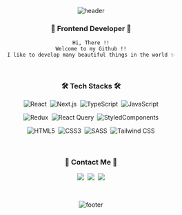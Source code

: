 <div align="center">

![header](https://capsule-render.vercel.app/api?type=Waving&color=gradient&customColorList=0,5,15&&height=250&section=header&text=MINJEE%20SON&fontAlignY=50&fontSize=100&animation=twinkling)

### 🐣 Frontend Developer 🐣
```
Hi, There !!
Welcome to my Github !!
I like to develop many beautiful things in the world ✨
```

<br>

### 🛠 Tech Stacks 🛠

![React](https://img.shields.io/badge/React-61DAFB?style=for-the-badge&logo=React&logoColor=white)&nbsp;
![Next.js](https://img.shields.io/badge/Next.js-000000?style=for-the-badge&logo=Next.js&logoColor=white)&nbsp;
![TypeScript](https://img.shields.io/badge/TypeScript-3178C6?style=for-the-badge&logo=typescript&logoColor=white)&nbsp;
![JavaScript](https://img.shields.io/badge/Javascript-F7DF1E?style=for-the-badge&logo=Javascript&logoColor=white)
<br>

![Redux](https://img.shields.io/badge/Redux-764ABC?style=for-the-badge&logo=redux&logoColor=white)&nbsp;
![React Query](https://img.shields.io/badge/ReactQuery-FF4154?style=for-the-badge&logo=React&logoColor=white)&nbsp;
![StyledComponents](https://img.shields.io/badge/styled--components-DB7093?style=for-the-badge&logo=styled-components&logoColor=white)
<br>
 
![HTML5](https://img.shields.io/badge/HTML5-E34F26?style=for-the-badge&logo=HTML5&logoColor=white)&nbsp;
![CSS3](https://img.shields.io/badge/CSS3-1572B6?style=for-the-badge&logo=CSS3&logoColor=white)&nbsp;
![SASS](https://img.shields.io/badge/SASS-hotpink.svg?style=for-the-badge&logo=SASS&logoColor=white)&nbsp;
![Tailwind CSS](https://img.shields.io/badge/TailwindCSS-06B6D4?style=for-the-badge&logo=TailwindCSS&logoColor=white)
 <br>

<!-- [![Top Langs](https://github-readme-stats.vercel.app/api/top-langs/?username=iammminzzy&layout=compact)](https://github.com/anuraghazra/github-readme-stats)<br> -->

<br>

### 🌷 Contact Me 🌷

 <a href="https://velog.io/@iamminzzy"><img src="https://img.shields.io/badge/Tech%20Blog-11B48A?style=for-the-badge&logo=Vimeo&logoColor=white&link=https://velog.io/@iamminzzy"/></a>&nbsp;
 <a href="https://www.instagram.com/m.minzzy/"><img src="https://img.shields.io/badge/Instagram-E4405F?style=for-the-badge&logo=Instagram&logoColor=white&link=https://www.instagram.com/m.minzzy/"/></a>&nbsp;
 <a href="mailto:minjee4281@gmail.com"><img src="https://img.shields.io/badge/Gmail-d14836?style=for-the-badge&logo=Gmail&logoColor=white&link=minjee4281@gmail.com"/></a>

<br>

![footer](https://capsule-render.vercel.app/api?section=footer&type=Waving&color=e2e4e3&height=130)
</div>
